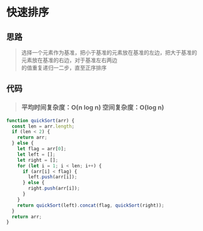 # 快速排序

## 思路

> 选择一个元素作为基准，把小于基准的元素放在基准的左边，把大于基准的元素放在基准的右边，对于基准左右两边<br>
> 的值重复递归一二步，直至正序排序<br>

## 代码

> ### 平均时间复杂度：O(n log n) 空间复杂度：O(log n)

```js
function quickSort(arr) {
  const len = arr.length;
  if (len < 2) {
    return arr;
  } else {
    let flag = arr[0];
    let left = [];
    let right = [];
    for (let i = 1; i < len; i++) {
      if (arr[i] < flag) {
        left.push(arr[i]);
      } else {
        right.push(arr[i]);
      }
    }
    return quickSort(left).concat(flag, quickSort(right));
  }
  return arr;
}
```
